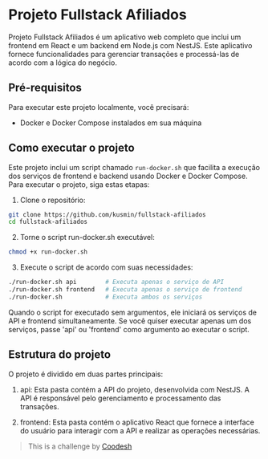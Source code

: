 # Projeto Fullstack Afiliados

Projeto Fullstack Afiliados é um aplicativo web completo que inclui um frontend em React e um backend em Node.js com NestJS. Este aplicativo fornece funcionalidades para gerenciar transações e processá-las de acordo com a lógica do negócio.

## Pré-requisitos

Para executar este projeto localmente, você precisará:

- Docker e Docker Compose instalados em sua máquina

## Como executar o projeto

Este projeto inclui um script chamado `run-docker.sh` que facilita a execução dos serviços de frontend e backend usando Docker e Docker Compose. Para executar o projeto, siga estas etapas:

1. Clone o repositório:

```bash
git clone https://github.com/kusmin/fullstack-afiliados
cd fullstack-afiliados
```

2. Torne o script run-docker.sh executável:
   
```bash
chmod +x run-docker.sh
```

3. Execute o script de acordo com suas necessidades:

```bash
./run-docker.sh api        # Executa apenas o serviço de API
./run-docker.sh frontend   # Executa apenas o serviço de frontend
./run-docker.sh            # Executa ambos os serviços
```

Quando o script for executado sem argumentos, ele iniciará os serviços de API e frontend simultaneamente. Se você quiser executar apenas um dos serviços, passe 'api' ou 'frontend' como argumento ao executar o script.

## Estrutura do projeto

O projeto é dividido em duas partes principais:

1. api: Esta pasta contém a API do projeto, desenvolvida com NestJS. A API é responsável pelo gerenciamento e processamento das transações.

2. frontend: Esta pasta contém o aplicativo React que fornece a interface do usuário para interagir com a API e realizar as operações necessárias.

>  This is a challenge by [Coodesh](https://coodesh.com/)
